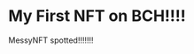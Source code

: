 # My First NFT on BCH!!!!
MessyNFT spotted!!!!!!!
                                                                                                                                                                               